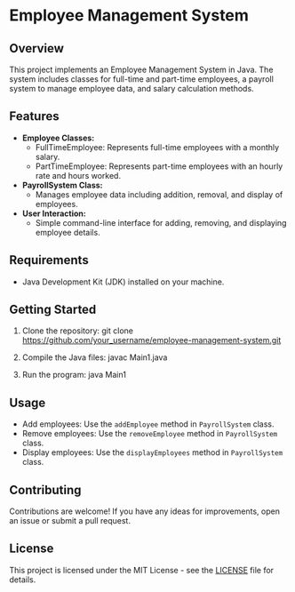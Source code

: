 # Employee Management System

## Overview
This project implements an Employee Management System in Java. The system includes classes for full-time and part-time employees, a payroll system to manage employee data, and salary calculation methods. 

## Features
- **Employee Classes:** 
  - FullTimeEmployee: Represents full-time employees with a monthly salary.
  - PartTimeEmployee: Represents part-time employees with an hourly rate and hours worked.
- **PayrollSystem Class:** 
  - Manages employee data including addition, removal, and display of employees.
- **User Interaction:** 
  - Simple command-line interface for adding, removing, and displaying employee details.

## Requirements
- Java Development Kit (JDK) installed on your machine.

## Getting Started
1. Clone the repository:
git clone https://github.com/your_username/employee-management-system.git

2. Compile the Java files:
javac Main1.java

3. Run the program:
 java Main1

## Usage
- Add employees: Use the `addEmployee` method in `PayrollSystem` class.
- Remove employees: Use the `removeEmployee` method in `PayrollSystem` class.
- Display employees: Use the `displayEmployees` method in `PayrollSystem` class.

## Contributing
Contributions are welcome! If you have any ideas for improvements, open an issue or submit a pull request.

## License
This project is licensed under the MIT License - see the [LICENSE](LICENSE) file for details.
